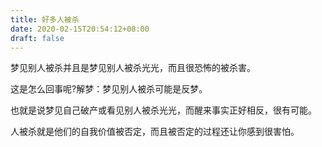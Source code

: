 ```yaml
---
title: 好多人被杀
date: 2020-02-15T20:54:12+08:00
draft: false
---
```


梦见别人被杀并且是梦见别人被杀光光，而且很恐怖的被杀害。

这是怎么回事呢?解梦：梦见别人被杀可能是反梦。

也就是说梦见自己破产或看见别人被杀光光，而醒来事实正好相反，很有可能。

人被杀就是他们的自我价值被否定，而且被否定的过程还让你感到很害怕。

